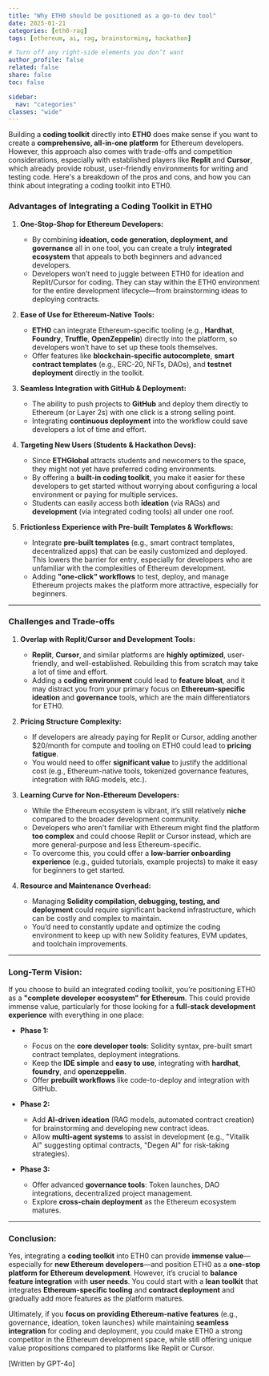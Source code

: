 ```yaml
---
title: "Why ETH0 should be positioned as a go-to dev tool"
date: 2025-01-21
categories: [eth0-rag]
tags: [ethereum, ai, rag, brainstorming, hackathon]

# Turn off any right‐side elements you don’t want
author_profile: false
related: false
share: false
toc: false

sidebar:
  nav: "categories"
classes: "wide"
---
```


Building a **coding toolkit** directly into **ETH0** does make sense if you want to create a **comprehensive, all-in-one platform** for Ethereum developers. However, this approach also comes with trade-offs and competition considerations, especially with established players like **Replit** and **Cursor**, which already provide robust, user-friendly environments for writing and testing code. Here's a breakdown of the pros and cons, and how you can think about integrating a coding toolkit into ETH0.

### **Advantages of Integrating a Coding Toolkit in ETH0**

1. **One-Stop-Shop for Ethereum Developers:**
   - By combining **ideation, code generation, deployment, and governance** all in one tool, you can create a truly **integrated ecosystem** that appeals to both beginners and advanced developers.
   - Developers won’t need to juggle between ETH0 for ideation and Replit/Cursor for coding. They can stay within the ETH0 environment for the entire development lifecycle—from brainstorming ideas to deploying contracts.

2. **Ease of Use for Ethereum-Native Tools:**
   - **ETH0** can integrate Ethereum-specific tooling (e.g., **Hardhat**, **Foundry**, **Truffle**, **OpenZeppelin**) directly into the platform, so developers won’t have to set up these tools themselves.
   - Offer features like **blockchain-specific autocomplete**, **smart contract templates** (e.g., ERC-20, NFTs, DAOs), and **testnet deployment** directly in the toolkit.

3. **Seamless Integration with GitHub & Deployment:**
   - The ability to push projects to **GitHub** and deploy them directly to Ethereum (or Layer 2s) with one click is a strong selling point.
   - Integrating **continuous deployment** into the workflow could save developers a lot of time and effort.

4. **Targeting New Users (Students & Hackathon Devs):**
   - Since **ETHGlobal** attracts students and newcomers to the space, they might not yet have preferred coding environments.
   - By offering a **built-in coding toolkit**, you make it easier for these developers to get started without worrying about configuring a local environment or paying for multiple services.
   - Students can easily access both **ideation** (via RAGs) and **development** (via integrated coding tools) all under one roof.

5. **Frictionless Experience with Pre-built Templates & Workflows:**
   - Integrate **pre-built templates** (e.g., smart contract templates, decentralized apps) that can be easily customized and deployed. This lowers the barrier for entry, especially for developers who are unfamiliar with the complexities of Ethereum development.
   - Adding **"one-click" workflows** to test, deploy, and manage Ethereum projects makes the platform more attractive, especially for beginners.

---

### **Challenges and Trade-offs**

1. **Overlap with Replit/Cursor and Development Tools:**
   - **Replit**, **Cursor**, and similar platforms are **highly optimized**, user-friendly, and well-established. Rebuilding this from scratch may take a lot of time and effort.
   - Adding a **coding environment** could lead to **feature bloat**, and it may distract you from your primary focus on **Ethereum-specific ideation** and **governance** tools, which are the main differentiators for ETH0.

2. **Pricing Structure Complexity:**
   - If developers are already paying for Replit or Cursor, adding another $20/month for compute and tooling on ETH0 could lead to **pricing fatigue**.
   - You would need to offer **significant value** to justify the additional cost (e.g., Ethereum-native tools, tokenized governance features, integration with RAG models, etc.).

3. **Learning Curve for Non-Ethereum Developers:**
   - While the Ethereum ecosystem is vibrant, it’s still relatively **niche** compared to the broader development community.
   - Developers who aren’t familiar with Ethereum might find the platform **too complex** and could choose Replit or Cursor instead, which are more general-purpose and less Ethereum-specific.
   - To overcome this, you could offer a **low-barrier onboarding experience** (e.g., guided tutorials, example projects) to make it easy for beginners to get started.

4. **Resource and Maintenance Overhead:**
   - Managing **Solidity compilation, debugging, testing, and deployment** could require significant backend infrastructure, which can be costly and complex to maintain.
   - You’d need to constantly update and optimize the coding environment to keep up with new Solidity features, EVM updates, and toolchain improvements.

---

### **Long-Term Vision:**
If you choose to build an integrated coding toolkit, you’re positioning ETH0 as a **"complete developer ecosystem" for Ethereum**. This could provide immense value, particularly for those looking for a **full-stack development experience** with everything in one place:

- **Phase 1:**  
  - Focus on the **core developer tools**: Solidity syntax, pre-built smart contract templates, deployment integrations.
  - Keep the **IDE simple** and **easy to use**, integrating with **hardhat**, **foundry**, and **openzeppelin**.
  - Offer **prebuilt workflows** like code-to-deploy and integration with GitHub.
  
- **Phase 2:**  
  - Add **AI-driven ideation** (RAG models, automated contract creation) for brainstorming and developing new contract ideas.
  - Allow **multi-agent systems** to assist in development (e.g., "Vitalik AI" suggesting optimal contracts, "Degen AI" for risk-taking strategies).

- **Phase 3:**  
  - Offer advanced **governance tools**: Token launches, DAO integrations, decentralized project management.
  - Explore **cross-chain deployment** as the Ethereum ecosystem matures.

---

### **Conclusion:**
Yes, integrating a **coding toolkit** into ETH0 can provide **immense value**—especially for **new Ethereum developers**—and position ETH0 as a **one-stop platform for Ethereum development**. However, it’s crucial to **balance feature integration** with **user needs**. You could start with a **lean toolkit** that integrates **Ethereum-specific tooling** and **contract deployment** and gradually add more features as the platform matures.

Ultimately, if you **focus on providing Ethereum-native features** (e.g., governance, ideation, token launches) while maintaining **seamless integration** for coding and deployment, you could make ETH0 a strong competitor in the Ethereum development space, while still offering unique value propositions compared to platforms like Replit or Cursor.

[Written by GPT-4o]